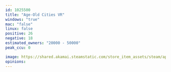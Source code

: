 ```yaml
---
id: 1025500
title: "Age-Old Cities VR"
windows: "true"
mac: "false"
linux: false
positive: 26
negative: 18
estimated_owners: "20000 - 50000"
peak_ccu: 0

image: https://shared.akamai.steamstatic.com/store_item_assets/steam/apps/1025500/header.jpg?t=1560779267
opinions:
---
```

